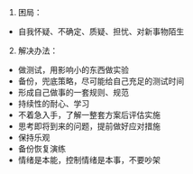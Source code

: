 1. 困局：
- 自我怀疑、不确定、质疑、担忧、对新事物陌生
2. 解决办法：
- 做测试，用影响小的东西做实验
- 备份，兜底策略，尽可能给自己充足的测试时间
- 形成自己做事的一套规则、规范
- 持续性的耐心、学习
- 不着急入手，了解一整套方案后评估实施
- 思考即将到来的问题，提前做好应对措施
- 保持乐观
- 备份恢复演练
- 情绪是本能，控制情绪是本事，不要吵架
